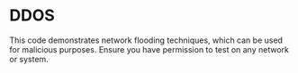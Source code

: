 # DDOS
This code demonstrates network flooding techniques, which can be used for malicious purposes. 
Ensure you have permission to test on any network or system.
